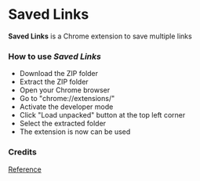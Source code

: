 # Saved Links

**Saved Links** is a Chrome extension to save multiple links 

### How to use *Saved Links*

* Download the ZIP folder
* Extract the ZIP folder
* Open your Chrome browser
* Go to "chrome://extensions/"
* Activate the developer mode
* Click "Load unpacked" button at the top left corner
* Select the extracted folder
* The extension is now can be used

### Credits

[Reference](https://www.youtube.com/watch?v=jS4aFq5-91M)

